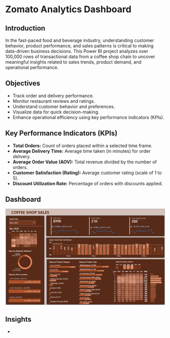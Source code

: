 # Zomato Analytics Dashboard

## Introduction
In the fast-paced food and beverage industry, understanding customer behavior, product performance, and sales patterns is critical to making data-driven business decisions. This Power BI project analyzes over 100,000 rows of transactional data from a coffee shop chain to uncover meaningful insights related to sales trends, product demand, and operational performance.

## Objectives
- Track order and delivery performance.
- Monitor restaurant reviews and ratings.
- Understand customer behavior and preferences.
- Visualize data for quick decision-making.
- Enhance operational efficiency using key performance indicators (KPIs).

## Key Performance Indicators (KPIs)
- **Total Orders:** Count of orders placed within a selected time frame.
- **Average Delivery Time:** Average time taken (in minutes) for order delivery.
- **Average Order Value (AOV):** Total revenue divided by the number of orders.
- **Customer Satisfaction (Rating):** Average customer rating (scale of 1 to 5).
- **Discount Utilization Rate:** Percentage of orders with discounts applied.

## Dashboard
![image](https://github.com/Ritik-M21/Data_Analysis_Projects/blob/main/Coffee%20Shop%20Sales%20Analysis/Dashboard.png?raw=true)
## Insights
- 

